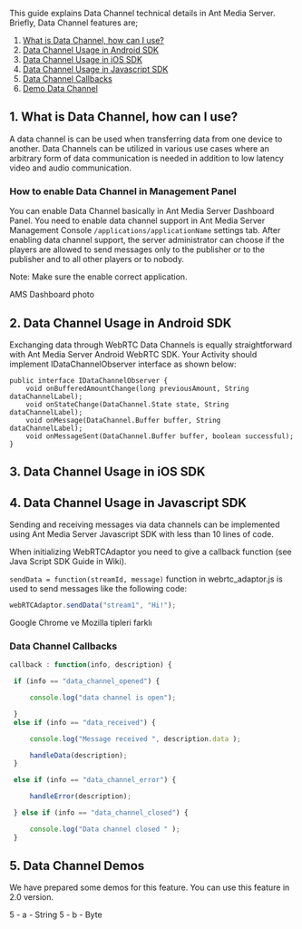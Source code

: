 This guide explains Data Channel technical details in Ant Media Server. Briefly, Data Channel features are;
1. [What is Data Channel, how can I use?](#1-what-is-data-channel-how-can-i-use)
2. [Data Channel Usage in Android SDK](#2-data-channel-usage-in-android-sdk)
3. [Data Channel Usage in iOS SDK](#2-data-channel-usage-in-ios-sdk)
3. [Data Channel Usage in Javascript SDK](#3-data-channel-usage-in-javascript-sdk)
4. [Data Channel Callbacks](#4-data-channel-callbacks)
5. [Demo Data Channel](#5-data-channel-demos)

## 1. What is Data Channel, how can I use?
A data channel is can be used when transferring data from one device to another. Data Channels can be utilized in various use cases where an arbitrary form of data communication is needed in addition to low latency video and audio communication.

### How to enable Data Channel in Management Panel

You can enable Data Channel basically in Ant Media Server Dashboard Panel. You need to enable data channel support in Ant Media Server Management Console `/applications/applicationName` settings tab. After enabling data channel support, the server administrator can choose if the players are allowed to send messages only to the publisher or to the publisher and to all other players or to nobody.

Note: Make sure the enable correct application.

AMS Dashboard photo

## 2. Data Channel Usage in Android SDK

Exchanging data through WebRTC Data Channels is equally straightforward with Ant Media Server Android WebRTC SDK. Your Activity should implement IDataChannelObserver interface as shown below:

```
public interface IDataChannelObserver {
    void onBufferedAmountChange(long previousAmount, String dataChannelLabel);
    void onStateChange(DataChannel.State state, String dataChannelLabel);
    void onMessage(DataChannel.Buffer buffer, String dataChannelLabel);
    void onMessageSent(DataChannel.Buffer buffer, boolean successful);
}
```

## 3. Data Channel Usage in iOS SDK


## 4. Data Channel Usage in Javascript SDK
Sending and receiving messages via data channels can be implemented using Ant Media Server Javascript SDK with less than 10 lines of code.

When initializing WebRTCAdaptor you need to give a callback function (see Java Script SDK Guide in Wiki).

`sendData = function(streamId, message)` function in webrtc_adaptor.js is used to send messages like the following code:

```javascript
webRTCAdaptor.sendData("stream1", "Hi!");
```

Google Chrome ve Mozilla tipleri farklı 

### Data Channel Callbacks

```javascript
callback : function(info, description) {

 if (info == "data_channel_opened") {

     console.log("data channel is open");

 }
 else if (info == "data_received") {

     console.log("Message received ", description.data );

     handleData(description);
 }

 else if (info == "data_channel_error") {

     handleError(description);

 } else if (info == "data_channel_closed") {

     console.log("Data channel closed " );
 }
```

## 5. Data Channel Demos
We have prepared some demos for this feature. You can use this feature in 2.0 version. 

5 - a - String
5 - b - Byte

